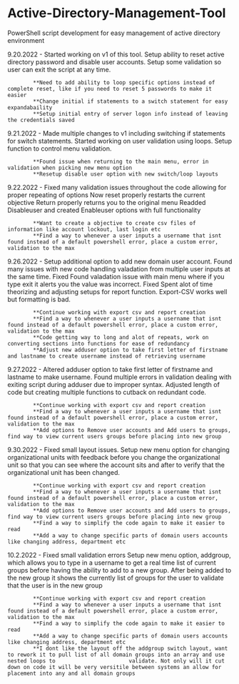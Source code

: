 # Active-Directory-Management-Tool
PowerShell script development for easy management of active directory environment

9.20.2022 - Started working on v1 of this tool. 
            Setup ability to reset active directory password and disable user accounts. 
            Setup some validation so user can exit the script at any time.
            
            **Need to add ability to loop specific options instead of complete reset, like if you need to reset 5 passwords to make it easier
            **Change initial if statements to a switch statement for easy expandabaility
            **Setup initial entry of server logon info instead of leaving the credentials saved
            
9.21.2022 - Made multiple changes to v1 including switching if statements for switch statements.
            Started working on user validation using loops.
            Setup function to control menu validation.
            
            **Found issue when returning to the main menu, error in validation when picking new menu option
            **Resetup disable user option with new switch/loop layouts

9.22.2022 - Fixed many validation issues throughout the code allowing for proper repeating of options
            Now reset properly restarts the current objective
            Return properly returns you to the original menu
            Readded Disableuser and created Enableuser options with full functionality
            
            **Want to create a objective to create csv files of information like account lockout, last login etc
            **Find a way to whenever a user inputs a username that isnt found instead of a default powershell error, place a custom error, validation to the max

9.26.2022 - Setup additional option to add new domain user account.
            Found many issues with new code handling valadation from multiple user inputs at the same time. Fixed
            Found valadation issue with main menu where if you type exit it alerts you the value was incorrect. Fixed
            Spent alot of time theorizing and adjusting setups for report function. Export-CSV works well but formatting is bad.
            
            **Continue working with export csv and report creation
            **Find a way to whenever a user inputs a username that isnt found instead of a default powershell error, place a custom error, validation to the max
            **Code getting way to long and alot of repeats, work on converting sections into functions for ease of redundancy
            **Adjust new adduser option to take first letter of firstname and lastname to create username instead of retrieving username

9.27.2022 - Altered adduser option to take first letter of firstname and lastname to make username.
            Found multiple errors in validation dealing with exiting script during adduser due to improper syntax.
            Adjusted length of code but creating multiple functions to cutback on redundant code.
            
            **Continue working with export csv and report creation
            **Find a way to whenever a user inputs a username that isnt found instead of a default powershell error, place a custom error, validation to the max
            **Add options to Remove user accounts and Add users to groups, find way to view current users groups before placing into new group

9.30.2022 - Fixed small layout issues.
            Setup new menu option for changing organizational units with feedback before you change the organizational unit so that you can see where the account sits 
            and after to verify that the organizational unit has been changed.
            
            **Continue working with export csv and report creation
            **Find a way to whenever a user inputs a username that isnt found instead of a default powershell error, place a custom error, validation to the max
            **Add options to Remove user accounts and Add users to groups, find way to view current users groups before placing into new group
            **Find a way to simplify the code again to make it easier to read
            **Add a way to change specific parts of domain users accounts like changing address, department etc
            
10.2.2022 - Fixed small validation errors
            Setup new menu option, addgroup, which allows you to type in a username to get a real time list of current groups before having the ability to add to a new             group. After being added to the new group it shows the currently list of groups for the user to validate that the user is in the new group
            
            **Continue working with export csv and report creation
            **Find a way to whenever a user inputs a username that isnt found instead of a default powershell error, place a custom error, validation to the max
            **Find a way to simplify the code again to make it easier to read
            **Add a way to change specific parts of domain users accounts like changing address, department etc
            **I dont like the layout off the addgroup switch layout, want to rework it to pull list of all domain groups into an array and use nested loops to                       validate. Not only will it cut down on code it will be very versitile between systems an allow for placement into any and all domain groups
